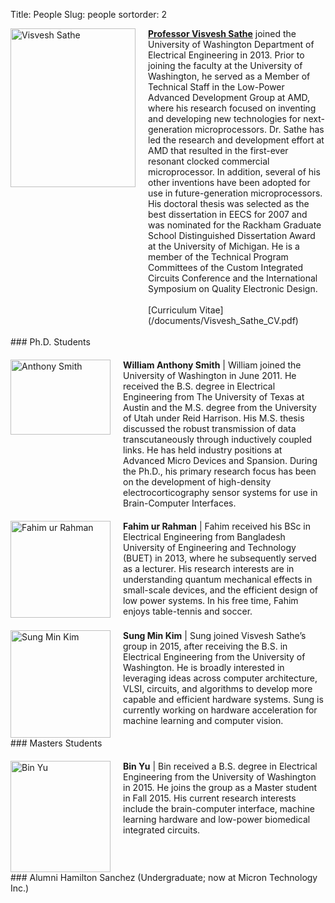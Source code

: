 Title: People
Slug: people
sortorder: 2

<img src="/images/Vish-Website-Profile-e1410155197156.jpg" alt="Visvesh Sathe" width="200" height="254" style="float:left;"/>
<p style="text-align:left;padding-left:20px;display:table-cell;">
<a href="http://www.ee.washington.edu/people/visvesh-sathe/"><b>Professor Visvesh Sathe</b></a> joined the University of Washington Department of Electrical Engineering in 2013. Prior to joining the faculty at the University of Washington, he served as a Member of Technical Staff in the Low-Power Advanced Development Group at AMD, where his research focused on inventing and developing new technologies for next-generation microprocessors. Dr. Sathe has led the research and development effort at AMD that resulted in the first-ever resonant clocked commercial microprocessor. In addition, several of his other inventions have been adopted for use in future-generation microprocessors. His doctoral thesis was selected as the best dissertation in EECS for 2007 and was nominated for the Rackham Graduate School Distinguished Dissertation Award at the University of Michigan. He is a member of the Technical Program Committees of the Custom Integrated Circuits Conference and the International Symposium on Quality Electronic Design.
<br/>
<br/>
[Curriculum Vitae](/documents/Visvesh_Sathe_CV.pdf)
</p>

<br/>
### Ph.D. Students
<div style="display:inline-block;margin-top:20px;">
<img src="/images/Anthony-Smith-300x225.jpg" alt="Anthony Smith" width="160" height="120" style="float:left;"/>
<p style="text-align:left;padding-left:20px;display:table-cell;">
<b>William Anthony Smith</b> | William joined the University of Washington in June 2011.  He received the B.S. degree in Electrical Engineering from The University of Texas at Austin and the M.S. degree from the University of Utah under Reid Harrison.  His M.S. thesis discussed the robust transmission of data transcutaneously through inductively coupled links.  He has held industry positions at Advanced Micro Devices and Spansion.  During the Ph.D., his primary research focus has been on the development of high-density electrocorticography sensor systems for use in Brain-Computer Interfaces.
</p>
</div>

<div style="display:inline-block;margin-top:20px;">
<img src="/images/fahim_pic.jpg" alt="Fahim ur Rahman" width="160" height="155" style="float:left;"/>
<p style="text-align:left;padding-left:20px;display:table-cell;">
<b>Fahim ur Rahman</b> | Fahim received his BSc in Electrical Engineering from Bangladesh University of Engineering and Technology (BUET) in 2013, where he subsequently served as a lecturer. His research interests are in understanding quantum mechanical effects in small-scale devices, and the efficient design of low power systems. In his free time, Fahim enjoys table-tennis and soccer.
</p>
</div>

<div style="display:inline-block;margin-top:20px;">
<img src="/images/sungkim.png" alt="Sung Min Kim" width="160" height="172" style="float:left;"/>
<p style="text-align:left;padding-left:20px;display:table-cell;;margin-top:10px;">
<b>Sung Min Kim</b> |  Sung joined Visvesh Sathe’s group in 2015, after receiving the B.S. in Electrical Engineering from the University of Washington. He is broadly interested in leveraging ideas across computer architecture, VLSI, circuits, and algorithms to develop more capable and efficient hardware systems. Sung is currently working on hardware acceleration for machine learning and computer vision.
</p>
</div>

<br/>
### Masters Students
<div style="display:inline-block;margin-top:20px;">
<img src="/images/xj2015_01_21_22_11-e1455244067183.jpg" alt="Bin Yu" width="160" height="178" style="float:left;"/>
<p style="text-align:left;padding-left:20px;display:table-cell;">
<b>Bin Yu</b> | Bin received a B.S. degree in Electrical Engineering from the University of Washington in 2015. He joins the group as a Master student in Fall 2015.  His current research interests include the brain-computer interface, machine learning hardware and low-power biomedical integrated circuits.
</p>
</div>

<br/>
### Alumni
Hamilton Sanchez   (Undergraduate; now at Micron Technology Inc.)

 
